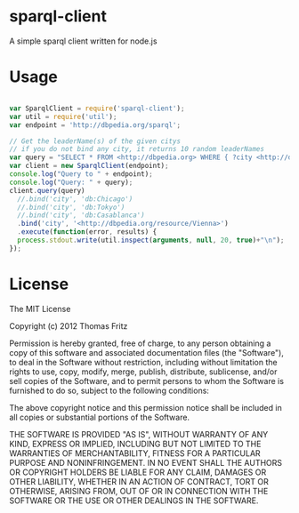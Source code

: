 sparql-client
=============

A simple sparql client written for node.js

Usage
=====

```javascript

var SparqlClient = require('sparql-client');
var util = require('util');
var endpoint = 'http://dbpedia.org/sparql';

// Get the leaderName(s) of the given citys
// if you do not bind any city, it returns 10 random leaderNames
var query = "SELECT * FROM <http://dbpedia.org> WHERE { ?city <http://dbpedia.org/property/leaderName> ?leaderName } LIMIT 10";
var client = new SparqlClient(endpoint);
console.log("Query to " + endpoint);
console.log("Query: " + query);
client.query(query)
  //.bind('city', 'db:Chicago')
  //.bind('city', 'db:Tokyo')
  //.bind('city', 'db:Casablanca')
  .bind('city', '<http://dbpedia.org/resource/Vienna>')
  .execute(function(error, results) {
  process.stdout.write(util.inspect(arguments, null, 20, true)+"\n");
});

```



License
=======
The MIT License

Copyright (c) 2012 Thomas Fritz

Permission is hereby granted, free of charge, to any person obtaining
a copy of this software and associated documentation files (the
"Software"), to deal in the Software without restriction, including
without limitation the rights to use, copy, modify, merge, publish,
distribute, sublicense, and/or sell copies of the Software, and to
permit persons to whom the Software is furnished to do so, subject to
the following conditions:

The above copyright notice and this permission notice shall be
included in all copies or substantial portions of the Software.

THE SOFTWARE IS PROVIDED "AS IS", WITHOUT WARRANTY OF ANY KIND,
EXPRESS OR IMPLIED, INCLUDING BUT NOT LIMITED TO THE WARRANTIES OF
MERCHANTABILITY, FITNESS FOR A PARTICULAR PURPOSE AND
NONINFRINGEMENT. IN NO EVENT SHALL THE AUTHORS OR COPYRIGHT HOLDERS BE
LIABLE FOR ANY CLAIM, DAMAGES OR OTHER LIABILITY, WHETHER IN AN ACTION
OF CONTRACT, TORT OR OTHERWISE, ARISING FROM, OUT OF OR IN CONNECTION
WITH THE SOFTWARE OR THE USE OR OTHER DEALINGS IN THE SOFTWARE.
